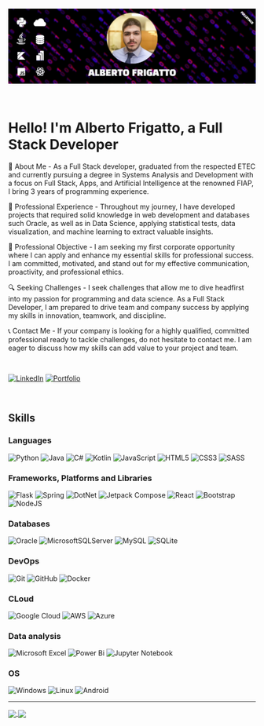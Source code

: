 ![Banner](./banner.png)

<br />

# Hello! I'm Alberto Frigatto, a Full Stack Developer

🚀 About Me - As a Full Stack developer, graduated from the respected ETEC and currently pursuing a degree in Systems Analysis and Development with a focus on Full Stack, Apps, and Artificial Intelligence at the renowned FIAP, I bring 3 years of programming experience.

💼 Professional Experience - Throughout my journey, I have developed projects that required solid knowledge in web development and databases such Oracle, as well as in Data Science, applying statistical tests, data visualization, and machine learning to extract valuable insights.

🎯 Professional Objective - I am seeking my first corporate opportunity where I can apply and enhance my essential skills for professional success. I am committed, motivated, and stand out for my effective communication, proactivity, and professional ethics.

🔍 Seeking Challenges - I seek challenges that allow me to dive headfirst into my passion for programming and data science. As a Full Stack Developer, I am prepared to drive team and company success by applying my skills in innovation, teamwork, and discipline.

📞 Contact Me - If your company is looking for a highly qualified, committed professional ready to tackle challenges, do not hesitate to contact me. I am eager to discuss how my skills can add value to your project and team.

<br />

[![LinkedIn](https://img.shields.io/badge/linkedin-%230077B5.svg?style=for-the-badge&logo=linkedin&logoColor=white)](https://www.linkedin.com/in/alberto-frigatto-de-andrade-ferreira-a72022251/)
[![Portfolio](https://img.shields.io/badge/Portfolio-%23000000.svg?style=for-the-badge&logo=Google-chrome&logoColor=white)](https://alberto-frigatto.github.io)

<br />

## Skills

### Languages

![Python](https://img.shields.io/badge/python-3670A0?style=for-the-badge&logo=python&logoColor=ffdd54)
![Java](https://img.shields.io/badge/java-%23ED8B00.svg?style=for-the-badge&logo=openjdk&logoColor=white)
![C#](https://img.shields.io/badge/C%23-239120?style=for-the-badge&logo=csharp&logoColor=white)
![Kotlin](https://img.shields.io/badge/kotlin-%237F52FF.svg?style=for-the-badge&logo=kotlin&logoColor=white)
![JavaScript](https://img.shields.io/badge/javascript-%23323330.svg?style=for-the-badge&logo=javascript&logoColor=%23F7DF1E)
![HTML5](https://img.shields.io/badge/html5-%23E34F26.svg?style=for-the-badge&logo=html5&logoColor=white)
![CSS3](https://img.shields.io/badge/css3-%231572B6.svg?style=for-the-badge&logo=css3&logoColor=white)
![SASS](https://img.shields.io/badge/SASS-hotpink.svg?style=for-the-badge&logo=SASS&logoColor=white)

### Frameworks, Platforms and Libraries

![Flask](https://img.shields.io/badge/flask-002be8.svg?style=for-the-badge&logo=flask&logoColor=white)
![Spring](https://img.shields.io/badge/Spring_Boot-F2F4F9?style=for-the-badge&logo=spring-boot)
![DotNet](https://img.shields.io/badge/.NET-512BD4?style=for-the-badge&logo=dotnet&logoColor=white)
![Jetpack Compose](https://img.shields.io/badge/Jetpack_Compose-1c1c1c?style=for-the-badge&logo=android&logoColor=00ff6a)
![React](https://img.shields.io/badge/react-%2320232a.svg?style=for-the-badge&logo=react&logoColor=%2361DAFB)
![Bootstrap](https://img.shields.io/badge/bootstrap-%238511FA.svg?style=for-the-badge&logo=bootstrap&logoColor=white)
![NodeJS](https://img.shields.io/badge/node.js-6DA55F?style=for-the-badge&logo=node.js&logoColor=white)

### Databases

![Oracle](https://img.shields.io/badge/Oracle-F80000?style=for-the-badge&logo=oracle&logoColor=white)
![MicrosoftSQLServer](https://img.shields.io/badge/SQL%20Server-CC2927?style=for-the-badge&logo=microsoft%20sql%20server&logoColor=white)
![MySQL](https://img.shields.io/badge/mysql-4479A1.svg?style=for-the-badge&logo=mysql&logoColor=white)
![SQLite](https://img.shields.io/badge/sqlite-%2307405e.svg?style=for-the-badge&logo=sqlite&logoColor=white)

### DevOps
![Git](https://img.shields.io/badge/git-%23F05033.svg?style=for-the-badge&logo=git&logoColor=white)
![GitHub](https://img.shields.io/badge/github-%23121011.svg?style=for-the-badge&logo=github&logoColor=white)
![Docker](https://img.shields.io/badge/Docker-2CA5E0?style=for-the-badge&logo=docker&logoColor=white)

### CLoud
![Google Cloud](https://img.shields.io/badge/GoogleCloud-%234285F4.svg?style=for-the-badge&logo=google-cloud&logoColor=white)
![AWS](https://img.shields.io/badge/AWS-%23FF9900.svg?style=for-the-badge&logo=amazon-aws&logoColor=white)
![Azure](https://img.shields.io/badge/azure-%230072C6.svg?style=for-the-badge&logo=microsoftazure&logoColor=white)

### Data analysis

![Microsoft Excel](https://img.shields.io/badge/Microsoft_Excel-217346?style=for-the-badge&logo=microsoft-excel&logoColor=white)
![Power Bi](https://img.shields.io/badge/power_bi-F2C811?style=for-the-badge&logo=powerbi&logoColor=black)
![Jupyter Notebook](https://img.shields.io/badge/jupyter-%23FA0F00.svg?style=for-the-badge&logo=jupyter&logoColor=white)

### OS

![Windows](https://img.shields.io/badge/Windows-0078D6?style=for-the-badge&logo=windows&logoColor=white)
![Linux](https://img.shields.io/badge/Linux-FCC624?style=for-the-badge&logo=linux&logoColor=black)
![Android](https://img.shields.io/badge/Android-1c1c1c?style=for-the-badge&logo=android&logoColor=00ff6a)

---

<a href="">
  <img height=200 align="center" src="https://github-readme-stats.vercel.app/api/top-langs/?username=alberto-frigatto&layout=donut&theme=algolia" />
</a>
<a href="">
  <img height=200 align="center" src="https://github-readme-stats.vercel.app/api?username=alberto-frigatto&hide=contribs,issues&show_icons=true&theme=algolia&rank_icon=github&include_all_commits=true" />
</a>
